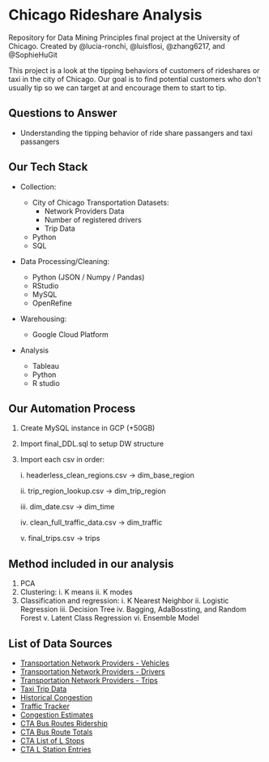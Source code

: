 # Chicago Rideshare Analysis

Repository for Data Mining Principles final project at the University of Chicago. Created by @lucia-ronchi, @luisflosi, @zhang6217, and @SophieHuGit

This project is a look at the tipping behaviors of customers of rideshares or taxi in the city of Chicago. Our goal is to find potential customers who don't usually tip so we can target at and encourage them to start to tip. 

## Questions to Answer

- Understanding the tipping behavior of ride share passangers and taxi passangers

## Our Tech Stack

- Collection:
  * City of Chicago Transportation Datasets:
    + Network Providers Data
    + Number of registered drivers
    + Trip Data
  * Python
  * SQL

- Data Processing/Cleaning:
  * Python (JSON / Numpy / Pandas)
  * RStudio
  * MySQL
  * OpenRefine
  
- Warehousing:
  * Google Cloud Platform
  
- Analysis
  * Tableau
  * Python
  * R studio

## Our Automation Process
1. Create MySQL instance in GCP (+50GB)
2. Import final_DDL.sql to setup DW structure
3. Import each csv in order:

	i. headerless_clean_regions.csv -> dim_base_region
 
	ii. trip_region_lookup.csv -> dim_trip_region
 
	iii. dim_date.csv -> dim_time
 
	iv. clean_full_traffic_data.csv -> dim_traffic
 
	v. final_trips.csv -> trips

## Method included in our analysis
1. PCA
2. Clustering: 
	i. K means
	ii. K modes
3. Classification and regression: 
	i. K Nearest Neighbor
	ii. Logistic Regression
	iii. Decision Tree
	iv. Bagging, AdaBossting, and Random Forest
	v. Latent Class Regression
	vi. Ensemble Model

## List of Data Sources

- [Transportation Network Providers - Vehicles](https://data.cityofchicago.org/Transportation/Transportation-Network-Providers-Vehicles/bc6b-sq4u "TNP Vehicles")
- [Transportation Network Providers - Drivers](https://data.cityofchicago.org/Transportation/Transportation-Network-Providers-Drivers/j6wf-834c "TNP Drivers")
- [Transportation Network Providers - Trips](https://data.cityofchicago.org/Transportation/Transportation-Network-Providers-Trips/m6dm-c72p "TNP Trips")
- [Taxi Trip Data](https://data.cityofchicago.org/Transportation/Taxi-Trips/wrvz-psew "Taxi Trips")
- [Historical Congestion](https://data.cityofchicago.org/Transportation/Chicago-Traffic-Tracker-Historical-Congestion-Esti/77hq-huss "Historical Congestion")
- [Traffic Tracker](https://data.cityofchicago.org/Transportation/Chicago-Traffic-Tracker-Historical-Congestion-Esti/sxs8-h27x "Traffic Tracker")
- [Congestion Estimates](https://data.cityofchicago.org/Transportation/Chicago-Traffic-Tracker-Congestion-Estimates-by-Se/n4j6-wkkf "Congestion Estimates")
- [CTA Bus Routes Ridership](https://data.cityofchicago.org/Transportation/CTA-Ridership-Bus-Routes-Monthly-Day-Type-Averages/bynn-gwxy "CTA Bus Routes")
- [CTA Bus Route Totals](https://data.cityofchicago.org/Transportation/CTA-Ridership-Bus-Routes-Daily-Totals-by-Route/jyb9-n7fm "CTA Bus Route Totals")
- [CTA List of L Stops](https://data.cityofchicago.org/Transportation/CTA-System-Information-List-of-L-Stops/8pix-ypme "List of L Stops")
- [CTA L Station Entries](https://data.cityofchicago.org/Transportation/CTA-Ridership-L-Station-Entries-Daily-Totals/5neh-572f "L Entries")

